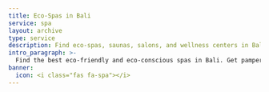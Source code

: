 ```yaml
---
title: Eco-Spas in Bali
service: spa
layout: archive
type: service
description: Find eco-spas, saunas, salons, and wellness centers in Bali with our free green business directory.
intro_paragraph: >-
  Find the best eco-friendly and eco-conscious spas in Bali. Get pampered in style with these sustainable spas, salons, saunas, and wellness centers.
banner:
  icon: <i class="fas fa-spa"></i>
---
```

